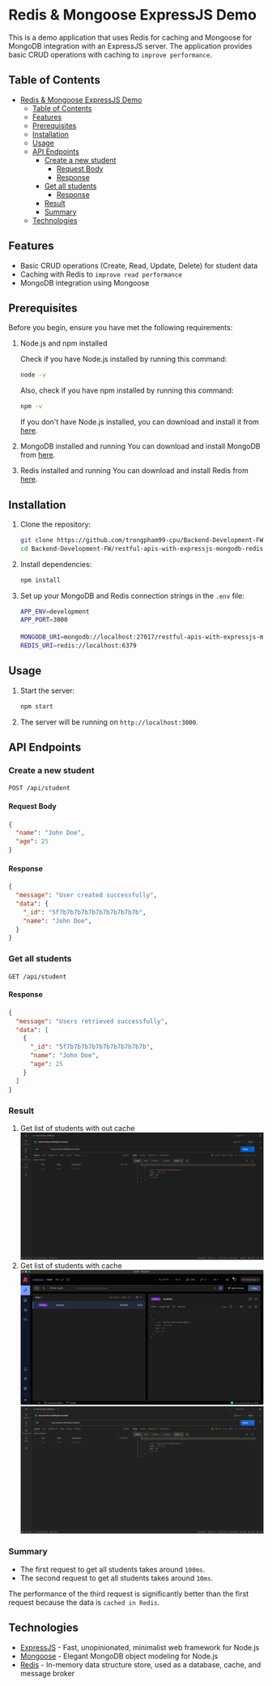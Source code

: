 # Redis & Mongoose ExpressJS Demo

This is a demo application that uses Redis for caching and Mongoose for MongoDB integration with an ExpressJS server. The application provides basic CRUD operations with caching to `improve performance`.

## Table of Contents

- [Redis \& Mongoose ExpressJS Demo](#redis--mongoose-expressjs-demo)
  - [Table of Contents](#table-of-contents)
  - [Features](#features)
  - [Prerequisites](#prerequisites)
  - [Installation](#installation)
  - [Usage](#usage)
  - [API Endpoints](#api-endpoints)
    - [Create a new student](#create-a-new-student)
      - [Request Body](#request-body)
      - [Response](#response)
    - [Get all students](#get-all-students)
      - [Response](#response-1)
    - [Result](#result)
    - [Summary](#summary)
  - [Technologies](#technologies)

## Features

- Basic CRUD operations (Create, Read, Update, Delete) for student data
- Caching with Redis to `improve read performance`
- MongoDB integration using Mongoose

## Prerequisites

Before you begin, ensure you have met the following requirements:

1. Node.js and npm installed

    Check if you have Node.js installed by running this command:

    ```bash
    node -v
    ```

    Also, check if you have npm installed by running this command:

    ```bash
    npm -v
    ```

    If you don't have Node.js installed, you can download and install it from [here](https://nodejs.org/).
2. MongoDB installed and running
    You can download and install MongoDB from [here](https://www.mongodb.com/try/download/community).
3. Redis installed and running
    You can download and install Redis from [here](https://redis.io/download).

## Installation

1. Clone the repository:

    ```bash
    git clone https://github.com/trongpham99-cpu/Backend-Development-FW.git
    cd Backend-Development-FW/restful-apis-with-expressjs-mongodb-redis
    ```

2. Install dependencies:

    ```bash
    npm install
    ```

3. Set up your MongoDB and Redis connection strings in the `.env` file:

    ```bash
    APP_ENV=development
    APP_PORT=3000

    MONGODB_URI=mongodb://localhost:27017/restful-apis-with-expressjs-mongodb-redis
    REDIS_URI=redis://localhost:6379
    ```

## Usage

1. Start the server:

    ```bash
    npm start
    ```

2. The server will be running on `http://localhost:3000`.

## API Endpoints

### Create a new student

```http
POST /api/student
```

#### Request Body

```json
{
  "name": "John Doe",
  "age": 25
}
```

#### Response

```json
{
  "message": "User created successfully",
  "data": {
    "_id": "5f7b7b7b7b7b7b7b7b7b7b7b",
    "name": "John Doe",
  }
}
```

### Get all students

```http
GET /api/student
```

#### Response

```json
{
  "message": "Users retrieved successfully",
  "data": [
    {
      "_id": "5f7b7b7b7b7b7b7b7b7b7b7b",
      "name": "John Doe",
      "age": 25
    }
  ]
}
```

### Result

1. Get list of students with out cache
  ![With out cache.](./documents/with_out_cache.png "This is a image with out cache.")
2. Get list of students with cache
  ![Redis insight.](./documents/redis-insight.png "This is a image redis insight.")
  ![With cache.](./documents/with_cache.png "This is a image with cache.")

### Summary

- The first request to get all students takes around `100ms`.
- The second request to get all students takes around `10ms`.

The performance of the third request is significantly better than the first request because the data is `cached in Redis`.

## Technologies

- [ExpressJS](https://expressjs.com/) - Fast, unopinionated, minimalist web framework for Node.js
- [Mongoose](https://mongoosejs.com/) - Elegant MongoDB object modeling for Node.js
- [Redis](https://redis.io/) - In-memory data structure store, used as a database, cache, and message broker